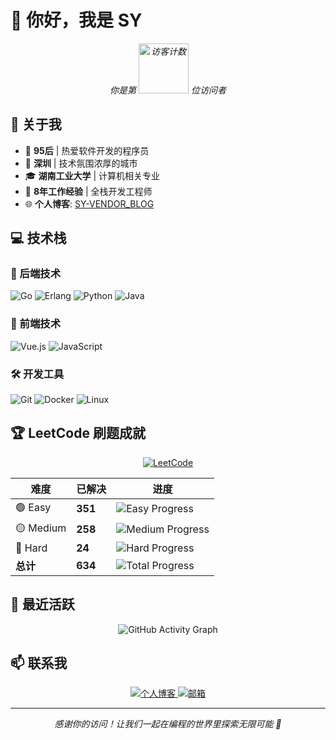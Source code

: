 # 👋 你好，我是 SY

<div align="center">
  <p><em>你是第 <img src="https://count.getloli.com/get/@sy-vendor?theme=moebooru" alt="访客计数" style="display:inline; width:80px;"/> 位访问者</em></p>
</div>

## 🚀 关于我

- 🍒 **95后** | 热爱软件开发的程序员
- 📍 **深圳** | 技术氛围浓厚的城市
- 🎓 **湖南工业大学** | 计算机相关专业
- 💼 **8年工作经验** | 全栈开发工程师
- 🌐 **个人博客**: [SY-VENDOR_BLOG](https://sy-vendor.github.io/)

## 💻 技术栈

### 🚀 后端技术
![Go](https://img.shields.io/badge/-Go-00ADD8?style=flat-square&logo=go&logoColor=white)
![Erlang](https://img.shields.io/badge/-Erlang-A90533?style=flat-square&logo=erlang&logoColor=white)
![Python](https://img.shields.io/badge/-Python-3776AB?style=flat-square&logo=python&logoColor=white)
![Java](https://img.shields.io/badge/-Java-007396?style=flat-square&logo=java&logoColor=white)

### 🎨 前端技术
![Vue.js](https://img.shields.io/badge/-Vue.js-4FC08D?style=flat-square&logo=vue.js&logoColor=white)
![JavaScript](https://img.shields.io/badge/-JavaScript-F7DF1E?style=flat-square&logo=javascript&logoColor=black)

### 🛠️ 开发工具
![Git](https://img.shields.io/badge/-Git-F05032?style=flat-square&logo=git&logoColor=white)
![Docker](https://img.shields.io/badge/-Docker-2496ED?style=flat-square&logo=docker&logoColor=white)
![Linux](https://img.shields.io/badge/-Linux-FCC624?style=flat-square&logo=linux&logoColor=black)

## 🏆 LeetCode 刷题成就

<div align="center">
  <a href="https://leetcode.cn/u/13y3krwKNR/">
    <img src="https://img.shields.io/badge/LeetCode-FFA116?style=for-the-badge&logo=leetcode&logoColor=black" alt="LeetCode" />
  </a>
</div>

| 难度 | 已解决 | 进度 |
|------|--------|------|
| 🟢 Easy | **351** | ![Easy Progress](https://img.shields.io/badge/351%2F800-44%25-green) |
| 🟡 Medium | **258** | ![Medium Progress](https://img.shields.io/badge/258%2F1600-16%25-yellow) |
| 🔴 Hard | **24** | ![Hard Progress](https://img.shields.io/badge/24%2F600-4%25-red) |
| **总计** | **634** | ![Total Progress](https://img.shields.io/badge/634%2F3000-21%25-blue) |

## 🌟 最近活跃

<div align="center">
  <img src="https://github-readme-activity-graph.vercel.app/graph?username=sy-vendor&theme=react-dark" alt="GitHub Activity Graph" />
</div>

## 📫 联系我

<div align="center">
  <a href="https://sy-vendor.github.io/">
    <img src="https://img.shields.io/badge/个人博客-FF6B6B?style=for-the-badge&logo=blogger&logoColor=white" alt="个人博客" />
  </a>
  <a href="mailto:sytourist@gmail.com">
    <img src="https://img.shields.io/badge/邮箱-D14836?style=for-the-badge&logo=gmail&logoColor=white" alt="邮箱" />
  </a>
</div>

---

<div align="center">
  <p><em>感谢你的访问！让我们一起在编程的世界里探索无限可能 🚀</em></p>
</div>
